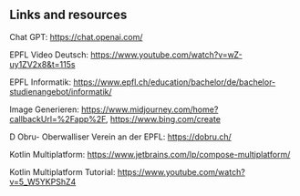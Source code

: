 ## Links and resources

Chat GPT: https://chat.openai.com/ 

EPFL Video Deutsch: https://www.youtube.com/watch?v=wZ-uy1ZV2x8&t=115s

EPFL Informatik: https://www.epfl.ch/education/bachelor/de/bachelor-studienangebot/informatik/ 

Image Generieren:  https://www.midjourney.com/home?callbackUrl=%2Fapp%2F, https://www.bing.com/create 

D Obru- Oberwalliser Verein an der EPFL: https://dobru.ch/ 

Kotlin Multiplatform: https://www.jetbrains.com/lp/compose-multiplatform/ 

Kotlin Multiplatform Tutorial: https://www.youtube.com/watch?v=5_W5YKPShZ4 

